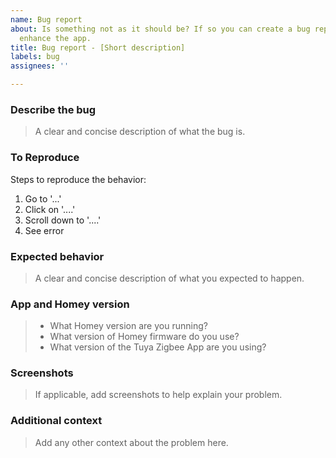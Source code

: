 ```yaml
---
name: Bug report
about: Is something not as it should be? If so you can create a bug report and help
  enhance the app.
title: Bug report - [Short description]
labels: bug
assignees: ''

---
```


### Describe the bug

> A clear and concise description of what the bug is.

### To Reproduce

Steps to reproduce the behavior:

1. Go to '...'
2. Click on '....'
3. Scroll down to '....'
4. See error

### Expected behavior

> A clear and concise description of what you expected to happen.

### App and Homey version

> * What Homey version are you running?
> * What version of Homey firmware do you use?
> * What version of the Tuya Zigbee App are you using?

### Screenshots

> If applicable, add screenshots to help explain your problem.

### Additional context

> Add any other context about the problem here.

